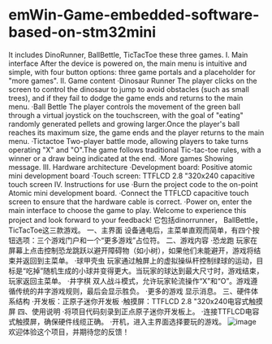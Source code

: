 # emWin-Game-embedded-software-based-on-stm32mini
 It includes DinoRunner, BallBettle, TicTacToe these three games.
I. Main interface
  After the device is powered on, the main menu is intuitive and simple, with four button options: three game portals and a placeholder for "more games".
II. Game content
  ·Dinosaur Runner
      The player clicks on the screen to control the dinosaur to jump to avoid obstacles (such as small trees), and      if they fail to dodge the game ends and returns to the main menu.
  ·Ball Bettle
      The player controls the movement of the green ball through a virtual joystick on the touchscreen, with the         goal of "eating" randomly generated pellets and growing larger.Once the player's ball reaches its maximum           size, the game ends and the player returns to the main menu.
  ·Tictactoe
      Two-player battle mode, allowing players to take turns operating "X" and "O".The game follows traditional          Tic-tac-toe rules, with a winner or a draw being indicated at the end.
  ·More games
      Showing message.
III. Hardware architecture
  ·Development board: Positive atomic mini development board
  ·Touch screen: TTFLCD 2.8 "320x240 capacitive touch screen
IV. Instructions for use
  ·Burn the project code to the on-point Atomic mini development board.
  ·Connect the TTFLCD capacitive touch screen to ensure that the hardware cable is correct.
  ·Power on, enter the main interface to choose the game to play.
Welcome to experience this project and look forward to your feedback!
它包括dinorrunner， BallBettle， TicTacToe这三款游戏。
一、主界面
设备通电后，主菜单直观而简单，有四个按钮选项：三个游戏门户和一个“更多游戏”占位符。
二、游戏内容
·恐龙跑
玩家在屏幕上点击控制恐龙跳跃以避开障碍物（如小树），如果他们未能避开，游戏将结束并返回到主菜单。
·球甲壳虫
玩家通过触屏上的虚拟操纵杆控制绿球的运动，目标是“吃掉”随机生成的小球并变得更大。当玩家的球达到最大尺寸时，游戏结束，玩家返回主菜单。
·井字棋
双人战斗模式，允许玩家轮流操作“X”和“O”。游戏遵循传统的井字游戏规则，最后会显示胜负。
·更多的游戏
显示消息。
三、硬件体系结构
·开发板：正原子迷你开发板
·触摸屏：TTFLCD 2.8 "320x240电容式触摸屏
四、使用说明
·将项目代码刻录到正点原子迷你开发板上。
·连接TTFLCD电容式触摸屏，确保硬件线缆正确。
·开机，进入主界面选择要玩的游戏。
![image](https://github.com/user-attachments/assets/3c65625c-8f9a-40a6-9b19-07c6d1c28807)
欢迎体验这个项目，并期待您的反馈！
